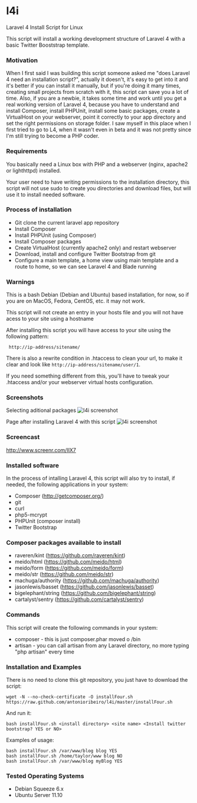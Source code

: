 l4i
===

Laravel 4 Install Script for Linux

This script will install a working development structure of Laravel 4 with a basic Twitter Booststrap template.

### Motivation

When I first said I was building this script someone asked me "does Laravel 4 need an installation script?", actually it doesn't, it's easy to get into it and it's better if you can install it manually, but if you're doing it many times, creating small projects from scratch with it, this script can save you a lot of time. Also, if you are a newbie, it takes some time and work until you get a real working version of Laravel 4, because you have to understand and install Composer, install PHPUnit, install some basic packages, create a VirtualHost on your webserver, point it correctly to your app directory and set the right permissions on storage folder. I saw myself in this place when I first tried to go to L4, when it wasn't even in beta and it was not pretty since I'm still trying to become a PHP coder.

### Requirements

You basically need a Linux box with PHP and a webserver (nginx, apache2 or lighthttpd) installed.

Your user need to have writing permissions to the installation directory, this script will not use sudo to create you directories and download files, but will use it to install needed software.

### Process of installation

* Git clone the current laravel app repository
* Install Composer
* Install PHPUnit (using Composer)
* Install Composer packages
* Create VirtualHost (currently apache2 only) and restart webserver
* Download, install and configure Twitter Bootstrap from git
* Configure a main template, a home view using main template and a route to home, so we can see Laravel 4 and Blade running

### Warnings

This is a bash Debian (Debian and Ubuntu) based installation, for now, so if you are on MacOS, Fedora, CentOS, etc. it may not work.

This script will not create an entry in your hosts file and you will not have acess to your site using a hostname

After installing this script you will have access to your site using the following pattern:
````
 http://ip-address/sitename/
````

There is also a rewrite condition in .htaccess to clean your url, to make it clear and look like `http://ip-address/sitename/user/1`.

If you need something different from this, you'll have to tweak your .htaccess and/or your webserver virtual hosts configuration.

### Screenshots

Selecting aditional packages
![l4i screenshot](http://puu.sh/1QM19)

Page after installing Laravel 4 with this script
![l4i screenshot](http://puu.sh/1PI8I)

### Screencast

http://www.screenr.com/IlX7

### Installed software

In the process of intalling Laravel 4, this script will also try to install, if needed, the following applications in your system:

* Composer (http://getcomposer.org/)
* git 
* curl
* php5-mcrypt
* PHPUnit (composer install)
* Twitter Bootstrap

### Composer packages available to install

* raveren/kint (https://github.com/raveren/kint)
* meido/html (https://github.com/meido/html)
* meido/form (https://github.com/meido/form)
* meido/str (https://github.com/meido/str)
* machuga/authority (https://github.com/machuga/authority)
* jasonlewis/basset (https://github.com/jasonlewis/basset)
* bigelephant/string (https://github.com/bigelephant/string)
* cartalyst/sentry (https://github.com/cartalyst/sentry)

### Commands

This script will create the following commands in your system:

* composer - this is just composer.phar moved o /bin
* artisan - you can call artisan from any Laravel directory, no more typing "php artisan" every time

### Installation and Examples

There is no need to clone this git repository, you just have to download the script:
```
wget -N --no-check-certificate -O installFour.sh https://raw.github.com/antonioribeiro/l4i/master/installFour.sh
```

And run it:
```
bash installFour.sh <install directory> <site name> <Install twitter bootstrap? YES or NO>
```

Examples of usage:
```
bash installFour.sh /var/www/blog blog YES
bash installFour.sh /home/taylor/www blog NO
bash installFour.sh /var/www/blog myBlog YES
```

### Tested Operating Systems

* Debian Squeeze 6.x
* Ubuntu Server 11.10
